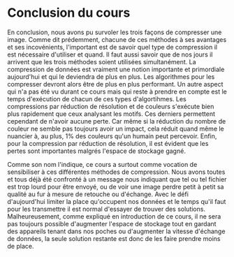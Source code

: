 # Conclusion du cours
En conclusion, nous avons pu survoler les trois façons de compresser une image. Comme dit prédemment, chacune de ces méthodes à ses avantages et ses incovénients, l'important est de savoir quel type de compression il est nécessaire d'utiliser et quand. Il faut aussi savoir que de nos jours il arrivent que  les trois méthodes soient utilisées simultanément. La compression de données est vraiment une notion importante et primordiale aujourd'hui et qui le deviendra de plus en plus. Les algorithmes pour les compresser devront alors être de plus en plus performant. Un autre aspect qui n'a pas été vu durant ce cours mais qui reste à prendre en compte est le temps d'exécution de chacun de ces types d'algortihmes. Les compressions par réduction de résolution et de couleurs s'exécute bien plus rapidement que ceux analysant les motifs. Ces derniers permettent cependant de n'avoir aucune perte. Car même si la réduction du nombre de couleur ne semble pas toujours avoir un impact, cela réduit quand même le nuancier à, au plus, 1% des couleurs qu'un humain peut percevoir. Enfin, pour la compression par réduction de résolution, il est évident que les pertes sont importantes malgrés l'espace de stockage gagné.

Comme son nom l'indique, ce cours a surtout comme vocation de sensibiliser à ces différentes méthodes de compression. Nous avons toutes et tous déjà été confronté à un message nous indiquant que tel ou tel fichier est trop lourd pour être envoyé, ou de voir une image perdre petit à petit sa qualité au fur à mesure de retouche ou d'échange. Avec le défi d'aujourd'hui limiter la place qu'occupent nos données et le temps qu'il faut pour les transmettre il est normal d'essayer de trouver des solutions. Malheureusement, comme expliqué en introduction de ce cours, il ne sera pas toujours possible d'augmenter l'espace de stockage tout en gardant des appareils tenant dans nos poches ou d'augmenter la vitesse d'échange de données, la seule solution restante est donc de les faire prendre moins de place.
